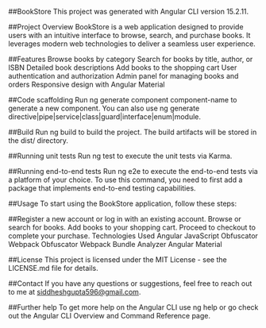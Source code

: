 ##BookStore
This project was generated with Angular CLI version 15.2.11.

##Project Overview
BookStore is a web application designed to provide users with an intuitive interface to browse, search, and purchase books. It leverages modern web technologies to deliver a seamless user experience.

##Features
Browse books by category
Search for books by title, author, or ISBN
Detailed book descriptions
Add books to the shopping cart
User authentication and authorization
Admin panel for managing books and orders
Responsive design with Angular Material

##Code scaffolding
Run ng generate component component-name to generate a new component. You can also use ng generate directive|pipe|service|class|guard|interface|enum|module.

##Build
Run ng build to build the project. The build artifacts will be stored in the dist/ directory.

##Running unit tests
Run ng test to execute the unit tests via Karma.

##Running end-to-end tests
Run ng e2e to execute the end-to-end tests via a platform of your choice. To use this command, you need to first add a package that implements end-to-end testing capabilities.

##Usage
To start using the BookStore application, follow these steps:

##Register a new account or log in with an existing account.
Browse or search for books.
Add books to your shopping cart.
Proceed to checkout to complete your purchase.
Technologies Used
Angular
JavaScript Obfuscator
Webpack Obfuscator
Webpack Bundle Analyzer
Angular Material

##License
This project is licensed under the MIT License - see the LICENSE.md file for details.

##Contact
If you have any questions or suggestions, feel free to reach out to me at siddheshgupta596@gmail.com.

##Further help
To get more help on the Angular CLI use ng help or go check out the Angular CLI Overview and Command Reference page.

